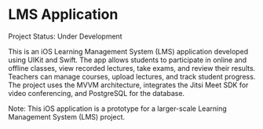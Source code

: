 # LMS Application
Project Status: Under Development

 This is an iOS Learning Management System (LMS) application developed using UIKit and Swift. The app allows students to participate in online and offline classes, view recorded lectures, take exams, and review their results. Teachers can manage courses, upload lectures, and track student progress. The project uses the MVVM architecture, integrates the Jitsi Meet SDK for video conferencing, and PostgreSQL for the database.

Note: This iOS application is a prototype for a larger-scale Learning Management System (LMS) project.
